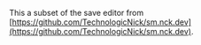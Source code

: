 This a subset of the save editor from [https://github.com/TechnologicNick/sm.nck.dev](https://github.com/TechnologicNick/sm.nck.dev).
